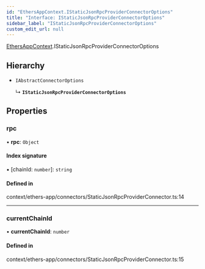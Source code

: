 ```yaml
---
id: "EthersAppContext.IStaticJsonRpcProviderConnectorOptions"
title: "Interface: IStaticJsonRpcProviderConnectorOptions"
sidebar_label: "IStaticJsonRpcProviderConnectorOptions"
custom_edit_url: null
---
```


[EthersAppContext](../modules/EthersAppContext.md).IStaticJsonRpcProviderConnectorOptions

## Hierarchy

- `IAbstractConnectorOptions`

  ↳ **`IStaticJsonRpcProviderConnectorOptions`**

## Properties

### rpc

• **rpc**: `Object`

#### Index signature

▪ [chainId: `number`]: `string`

#### Defined in

context/ethers-app/connectors/StaticJsonRpcProviderConnector.ts:14

___

### currentChainId

• **currentChainId**: `number`

#### Defined in

context/ethers-app/connectors/StaticJsonRpcProviderConnector.ts:15
